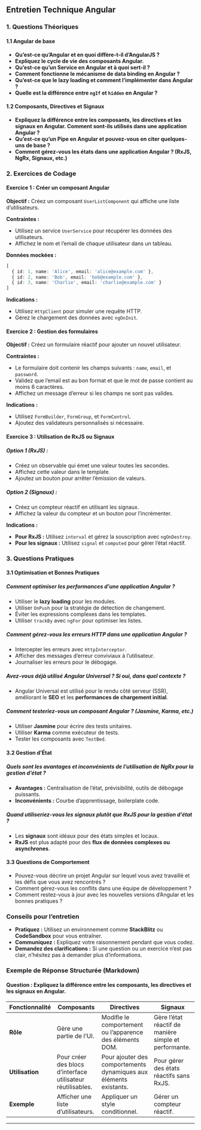 ## Entretien Technique Angular

### 1. Questions Théoriques

#### 1.1 Angular de base
- **Qu’est-ce qu’Angular et en quoi diffère-t-il d’AngularJS ?**
- **Expliquez le cycle de vie des composants Angular.**
- **Qu’est-ce qu’un Service en Angular et à quoi sert-il ?**
- **Comment fonctionne le mécanisme de data binding en Angular ?**
- **Qu’est-ce que le lazy loading et comment l’implémenter dans Angular ?**
- **Quelle est la différence entre `ngIf` et `hidden` en Angular ?**

#### 1.2 Composants, Directives et Signaux
- **Expliquez la différence entre les composants, les directives et les signaux en Angular. Comment sont-ils utilisés dans une application Angular ?**
- **Qu’est-ce qu’un Pipe en Angular et pouvez-vous en citer quelques-uns de base ?**
- **Comment gérez-vous les états dans une application Angular ? (RxJS, NgRx, Signaux, etc.)**

### 2. Exercices de Codage

#### Exercice 1 : Créer un composant Angular
**Objectif :** Créez un composant `UserListComponent` qui affiche une liste d’utilisateurs.

**Contraintes :**
- Utilisez un service `UserService` pour récupérer les données des utilisateurs.
- Affichez le nom et l’email de chaque utilisateur dans un tableau.

**Données mockées :**
```typescript
[
  { id: 1, name: 'Alice', email: 'alice@example.com' },
  { id: 2, name: 'Bob', email: 'bob@example.com' },
  { id: 3, name: 'Charlie', email: 'charlie@example.com' }
]
```

**Indications :**
- Utilisez `HttpClient` pour simuler une requête HTTP.
- Gérez le chargement des données avec `ngOnInit`.

#### Exercice 2 : Gestion des formulaires
**Objectif :** Créez un formulaire réactif pour ajouter un nouvel utilisateur.

**Contraintes :**
- Le formulaire doit contenir les champs suivants : `name`, `email`, et `password`.
- Validez que l’email est au bon format et que le mot de passe contient au moins 6 caractères.
- Affichez un message d’erreur si les champs ne sont pas valides.

**Indications :**
- Utilisez `FormBuilder`, `FormGroup`, et `FormControl`.
- Ajoutez des validateurs personnalisés si nécessaire.

#### Exercice 3 : Utilisation de RxJS ou Signaux

##### Option 1 (RxJS) :
- Créez un observable qui émet une valeur toutes les secondes.
- Affichez cette valeur dans le template.
- Ajoutez un bouton pour arrêter l’émission de valeurs.

##### Option 2 (Signaux) :
- Créez un compteur réactif en utilisant les signaux.
- Affichez la valeur du compteur et un bouton pour l’incrémenter.

**Indications :**
- **Pour RxJS :** Utilisez `interval` et gérez la souscription avec `ngOnDestroy`.
- **Pour les signaux :** Utilisez `signal` et `computed` pour gérer l’état réactif.

### 3. Questions Pratiques

#### 3.1 Optimisation et Bonnes Pratiques

##### Comment optimiser les performances d’une application Angular ?
- Utiliser le **lazy loading** pour les modules.
- Utiliser `OnPush` pour la stratégie de détection de changement.
- Éviter les expressions complexes dans les templates.
- Utiliser `trackBy` avec `ngFor` pour optimiser les listes.

##### Comment gérez-vous les erreurs HTTP dans une application Angular ?
- Intercepter les erreurs avec `HttpInterceptor`.
- Afficher des messages d’erreur conviviaux à l’utilisateur.
- Journaliser les erreurs pour le débogage.

##### Avez-vous déjà utilisé Angular Universal ? Si oui, dans quel contexte ?
- Angular Universal est utilisé pour le rendu côté serveur (SSR), améliorant le **SEO** et les **performances de chargement initial**.

##### Comment testeriez-vous un composant Angular ? (Jasmine, Karma, etc.)
- Utiliser **Jasmine** pour écrire des tests unitaires.
- Utiliser **Karma** comme exécuteur de tests.
- Tester les composants avec `TestBed`.

#### 3.2 Gestion d’État

##### Quels sont les avantages et inconvénients de l’utilisation de NgRx pour la gestion d’état ?
- **Avantages :** Centralisation de l’état, prévisibilité, outils de débogage puissants.
- **Inconvénients :** Courbe d’apprentissage, boilerplate code.

##### Quand utiliseriez-vous les signaux plutôt que RxJS pour la gestion d’état ?
- Les **signaux** sont idéaux pour des états simples et locaux.
- **RxJS** est plus adapté pour des **flux de données complexes ou asynchrones**.

#### 3.3 Questions de Comportement

- Pouvez-vous décrire un projet Angular sur lequel vous avez travaillé et les défis que vous avez rencontrés ?
- Comment gérez-vous les conflits dans une équipe de développement ?
- Comment restez-vous à jour avec les nouvelles versions d’Angular et les bonnes pratiques ?

### Conseils pour l’entretien

- **Pratiquez :** Utilisez un environnement comme **StackBlitz** ou **CodeSandbox** pour vous entraîner.
- **Communiquez :** Expliquez votre raisonnement pendant que vous codez.
- **Demandez des clarifications :** Si une question ou un exercice n’est pas clair, n’hésitez pas à demander plus d’informations.

### Exemple de Réponse Structurée (Markdown)

#### Question : Expliquez la différence entre les composants, les directives et les signaux en Angular.

| Fonctionnalité  | Composants  | Directives  | Signaux  |
|----------------|------------|------------|---------|
| **Rôle** | Gère une partie de l’UI. | Modifie le comportement ou l’apparence des éléments DOM. | Gère l’état réactif de manière simple et performante. |
| **Utilisation** | Pour créer des blocs d’interface utilisateur réutilisables. | Pour ajouter des comportements dynamiques aux éléments existants. | Pour gérer des états réactifs sans RxJS. |
| **Exemple** | Afficher une liste d’utilisateurs. | Appliquer un style conditionnel. | Gérer un compteur réactif. |

---
